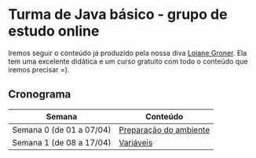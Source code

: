 # Turma de Java básico - grupo de estudo online

Iremos seguir o conteúdo já produzido pela nossa diva [Loiane Groner](https://loiane.com/). Ela tem uma excelente didática e um curso gratuito com todo o conteúdo que iremos precisar =). 


## Cronograma

| Semana | Conteúdo |
| --- | --- |
| Semana 0 (de 01 a 07/04) | [Preparação do ambiente](semana_0/index.md) |
| Semana 1 (de 08 a 17/04) | [Variáveis](semana_1/index.md) |
